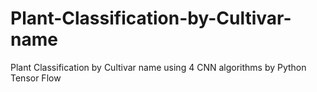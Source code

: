 # Plant-Classification-by-Cultivar-name
Plant Classification by Cultivar name using 4 CNN algorithms by Python Tensor Flow
